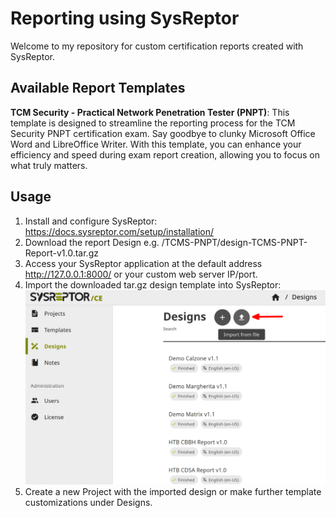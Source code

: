 # **Reporting using SysReptor**
Welcome to my repository for custom certification reports created with SysReptor.

## Available Report Templates
**TCM Security - Practical Network Penetration Tester (PNPT)**:
This template is designed to streamline the reporting process for the TCM Security PNPT certification exam. Say goodbye to clunky Microsoft Office Word and LibreOffice Writer. With this template, you can enhance your efficiency and speed during exam report creation, allowing you to focus on what truly matters.

## **Usage**
1. Install and configure SysReptor: https://docs.sysreptor.com/setup/installation/
2. Download the report Design e.g. /TCMS-PNPT/design-TCMS-PNPT-Report-v1.0.tar.gz
3. Access your SysReptor application at the default address http://127.0.0.1:8000/ or your custom web server IP/port.
4. Import the downloaded tar.gz design template into SysReptor:
   ![Design](/design_import.png)
6. Create a new Project with the imported design or make further template customizations under Designs.
